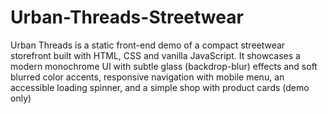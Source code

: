 # Urban-Threads-Streetwear
Urban Threads is a static front-end demo of a compact streetwear storefront built with HTML, CSS and vanilla JavaScript. It showcases a modern monochrome UI with subtle glass (backdrop-blur) effects and soft blurred color accents, responsive navigation with mobile menu, an accessible loading spinner, and a simple shop with product cards (demo only)
